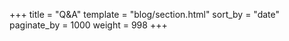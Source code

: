 +++
title = "Q&A"
template = "blog/section.html"
sort_by = "date"
paginate_by = 1000
weight = 998
+++

